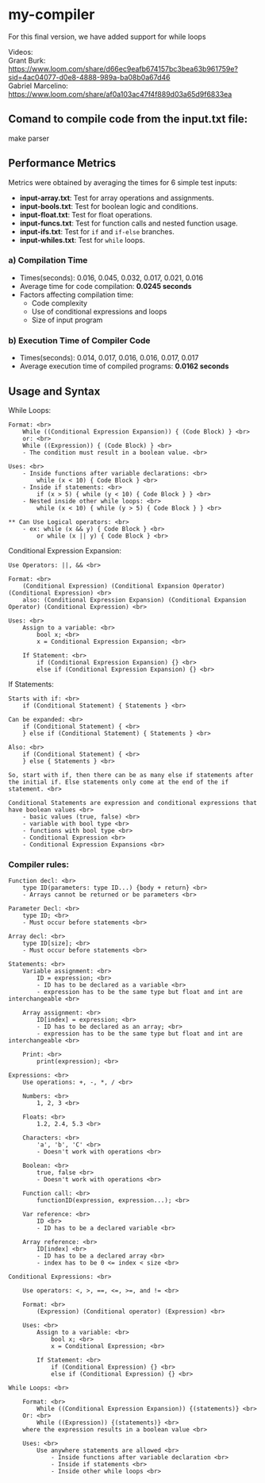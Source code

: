 # my-compiler
For this final version, we have added support for while loops

Videos: <br>
Grant Burk: https://www.loom.com/share/d66ec9eafb674157bc3bea63b961759e?sid=4ac04077-d0e8-4888-989a-ba08b0a67d46 <br>
Gabriel Marcelino: https://www.loom.com/share/af0a103ac47f4f889d03a65d9f6833ea

## Comand to compile code from the input.txt file:
make parser

## Performance Metrics
Metrics were obtained by averaging the times for 6 simple test inputs:
- **input-array.txt**: Test for array operations and assignments.
- **input-bools.txt**: Test for boolean logic and conditions.
- **input-float.txt**: Test for float operations.
- **input-funcs.txt**: Test for function calls and nested function usage.
- **input-ifs.txt**: Test for `if` and `if-else` branches.
- **input-whiles.txt**: Test for `while` loops.

### a) Compilation Time
- Times(seconds): 0.016, 0.045, 0.032, 0.017, 0.021, 0.016
- Average time for code compilation: **0.0245 seconds**
- Factors affecting compilation time:
  - Code complexity
  - Use of conditional expressions and loops
  - Size of input program

### b) Execution Time of Compiler Code
- Times(seconds): 0.014, 0.017, 0.016, 0.016, 0.017, 0.017
- Average execution time of compiled programs: **0.0162 seconds**

## Usage and Syntax
While Loops: <br>

    Format: <br>
        While ((Conditional Expression Expansion)) { (Code Block) } <br>
        or: <br>
        While ((Expression)) { (Code Block) } <br>
        - The condition must result in a boolean value. <br>

    Uses: <br>
        - Inside functions after variable declarations: <br>
            while (x < 10) { Code Block } <br>
        - Inside if statements: <br>
            if (x > 5) { while (y < 10) { Code Block } } <br>
        - Nested inside other while loops: <br>
            while (x < 10) { while (y > 5) { Code Block } } <br>

    ** Can Use Logical operators: <br>
        - ex: while (x && y) { Code Block } <br>
            or while (x || y) { Code Block } <br>

Conditional Expression Expansion: <br>

    Use Operators: ||, && <br>
    
    Format: <br>
        (Conditional Expression) (Conditional Expansion Operator) (Conditional Expression) <br>
        also: (Conditional Expression Expansion) (Conditional Expansion Operator) (Conditional Expression) <br>

    Uses: <br>
        Assign to a variable: <br>
            bool x; <br>
            x = Conditional Expression Expansion; <br>

        If Statement: <br>
            if (Conditional Expression Expansion) {} <br> 
            else if (Conditional Expression Expansion) {} <br>

If Statements: <br>

    Starts with if: <br>
        if (Conditional Statement) { Statements } <br>

    Can be expanded: <br>
        if (Conditional Statement) { <br>
        } else if (Conditional Statement) { Statements } <br>

    Also: <br>
        if (Conditional Statement) { <br>
        } else { Statements } <br>

    So, start with if, then there can be as many else if statements after the initial if. Else statements only come at the end of the if statement. <br>

    Conditional Statements are expression and conditional expressions that have boolean values <br>
        - basic values (true, false) <br>
        - variable with bool type <br>
        - functions with bool type <br>
        - Conditional Expression <br>
        - Conditional Expression Expansions <br>

### Compiler rules: <br>

    Function decl: <br>
        type ID(parameters: type ID...) {body + return} <br>
        - Arrays cannot be returned or be parameters <br>

    Parameter Decl: <br>
        type ID; <br>
        - Must occur before statements <br>

    Array decl: <br>
        type ID[size]; <br>
        - Must occur before statements <br>

    Statements: <br>
        Variable assignment: <br>
            ID = expression; <br>
            - ID has to be declared as a variable <br>
            - expression has to be the same type but float and int are interchangeable <br>
        
        Array assignment: <br>
            ID[index] = expression; <br>
            - ID has to be declared as an array; <br>
            - expression has to be the same type but float and int are interchangeable <br>
        
        Print: <br>
            print(expression); <br>

    Expressions: <br>
        Use operations: +, -, *, / <br>

        Numbers: <br>
            1, 2, 3 <br>
        
        Floats: <br>
            1.2, 2.4, 5.3 <br>

        Characters: <br>
            'a', 'b', 'C' <br>
            - Doesn't work with operations <br>
        
        Boolean: <br>
            true, false <br>
            - Doesn't work with operations <br>
        
        Function call: <br>
            functionID(expression, expression...); <br>

        Var reference: <br>
            ID <br>
            - ID has to be a declared variable <br>

        Array reference: <br>
            ID[index] <br>
            - ID has to be a declared array <br>
            - index has to be 0 <= index < size <br>

    Conditional Expressions: <br>

        Use operators: <, >, ==, <=, >=, and != <br>

        Format: <br>
            (Expression) (Conditional operator) (Expression) <br>

        Uses: <br>
            Assign to a variable: <br>
                bool x; <br>
                x = Conditional Expression; <br>

            If Statement: <br>
                if (Conditional Expression) {} <br> 
                else if (Conditional Expression) {} <br>

    While Loops: <br>

        Format: <br>
            While ((Conditional Expression Expansion)) {(statements)} <br>
        Or: <br>
            While ((Expression)) {(statements)} <br>
        where the expression results in a boolean value <br>

        Uses: <br>
            Use anywhere statements are allowed <br>
                - Inside functions after variable declaration <br>
                - Inside if statements <br>
                - Inside other while loops <br>
